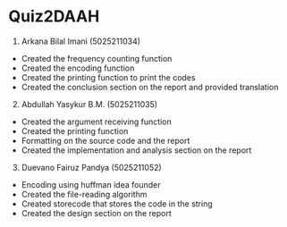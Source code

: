 # Quiz2DAAH

1. Arkana Bilal Imani           (5025211034)
- Created the frequency counting function
- Created the encoding function
- Created the printing function to print the codes
- Created the conclusion section on the report and provided translation

2. Abdullah Yasykur B.M.        (5025211035)
- Created the argument receiving function
- Created the printing function 
- Formatting on the source code and the report
- Created the implementation and analysis section on the report

3. Duevano Fairuz Pandya        (5025211052)
- Encoding using huffman idea founder
- Created the file-reading algorithm
- Created storecode that stores the code in the string
- Created the design section on the report
